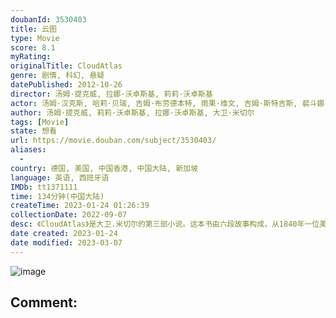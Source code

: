 ```yaml
---
doubanId: 3530403
title: 云图
type: Movie
score: 8.1
myRating: 
originalTitle: CloudAtlas
genre: 剧情, 科幻, 悬疑
datePublished: 2012-10-26
director: 汤姆·提克威, 拉娜·沃卓斯基, 莉莉·沃卓斯基
actor: 汤姆·汉克斯, 哈莉·贝瑞, 吉姆·布劳德本特, 雨果·维文, 吉姆·斯特吉斯, 裴斗娜, 本·卫肖, 詹姆斯·达西, 周迅, 凯斯·大卫, 大卫·吉亚西, 苏珊·萨兰登, 休·格兰特, 肖恩·劳顿, 朱珠, 罗伯特·法伊夫, 大卫·米切尔, 布罗迪·尼古拉斯·李, 马丁·乌特克
author: 汤姆·提克威, 莉莉·沃卓斯基, 拉娜·沃卓斯基, 大卫·米切尔
tags: [Movie]
state: 想看
url: https://movie.douban.com/subject/3530403/
aliases:
  - 
country: 德国, 美国, 中国香港, 中国大陆, 新加坡
language: 英语, 西班牙语
IMDb: tt1371111
time: 134分钟(中国大陆)
createTime: 2023-01-24 01:26:39
collectionDate: 2022-09-07
desc: 《CloudAtlas》是大卫.米切尔的第三部小说。这本书由六段故事构成，从1840年一位美国人从悉尼旅行到旧金山的日记、二十世纪三十年代初居住在比利时的年轻作曲家、1975年卷入加利福尼亚灾难的年...
date created: 2023-01-24
date modified: 2023-03-07
---
```


![image](p1719175505.jpg)

Comment:
---
